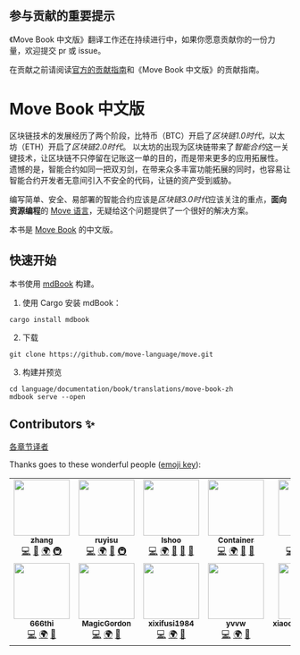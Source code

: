 ## 参与贡献的重要提示

《Move Book 中文版》翻译工作还在持续进行中，如果你愿意贡献你的一份力量，欢迎提交 pr 或 issue。

在贡献之前请阅读[官方的贡献指南](https://github.com/move-language/move/blob/main/CONTRIBUTING.md)和《Move Book 中文版》的贡献指南。

# Move Book 中文版

区块链技术的发展经历了两个阶段，比特币（BTC）开启了*区块链1.0时代*，以太坊（ETH）开启了*区块链2.0时代*。
以太坊的出现为区块链带来了*智能合约*这一关键技术，让区块链不只停留在记账这一单的目的，而是带来更多的应用拓展性。
遗憾的是，智能合约如同一把双刃剑，在带来众多丰富功能拓展的同时，也容易让智能合约开发者无意间引入不安全的代码，让链的资产受到威胁。

编写简单、安全、易部署的智能合约应该是*区块链3.0时代*应该关注的重点，**面向资源编程**的 [Move 语言](https://github.com/move-language/move)，无疑给这个问题提供了一个很好的解决方案。

本书是 [Move Book](https://move-language.github.io/move/) 的中文版。

## 快速开始

本书使用 [mdBook](https://rust-lang.github.io/mdBook/) 构建。

1. 使用 Cargo 安装 mdBook：

```shell
cargo install mdbook
```

2. 下载

```shell
git clone https://github.com/move-language/move.git
```

3. 构建并预览

```shell
cd language/documentation/book/translations/move-book-zh
mdbook serve --open
```

## Contributors ✨

[各章节译者](Translators.md)

Thanks goes to these wonderful people ([emoji key](https://allcontributors.org/docs/en/emoji-key)):

<!-- ALL-CONTRIBUTORS-LIST:START - Do not remove or modify this section -->
<!-- prettier-ignore-start -->
<!-- markdownlint-disable -->
<table>
  <tr>
    <td align="center"><a href="https://github.com/Kusou1"><img src="https://avatars.githubusercontent.com/u/57334674?v=4?s=100" width="100px;" alt=""/><br /><sub><b>zhang</b></sub></a><br /><a href="https://github.com/move-dao/move-book-zh/commits?author=Kusou1" title="Code">💻</a> <a href="https://github.com/move-dao/move-book-zh/commits?author=Kusou1" title="Documentation">📖</a> <a href="#translation-Kusou1" title="Translation">🌍</a> <a href="#infra-Kusou1" title="Infrastructure (Hosting, Build-Tools, etc)">🚇</a></td>
    <td align="center"><a href="https://github.com/ruy1su"><img src="https://avatars.githubusercontent.com/u/9391802?v=4?s=100" width="100px;" alt=""/><br /><sub><b>ruyisu</b></sub></a><br /><a href="https://github.com/move-dao/move-book-zh/commits?author=ruy1su" title="Code">💻</a> <a href="#translation-ruy1su" title="Translation">🌍</a> <a href="https://github.com/move-dao/move-book-zh/commits?author=ruy1su" title="Documentation">📖</a> <a href="https://github.com/move-dao/move-book-zh/pulls?q=is%3Apr+reviewed-by%3Aruy1su" title="Reviewed Pull Requests">🚇</a></td>
    <td align="center"><a href="https://github.com/lshoo"><img src="https://avatars.githubusercontent.com/u/670440?v=4?s=100" width="100px;" alt=""/><br /><sub><b>lshoo</b></sub></a><br /><a href="https://github.com/move-dao/move-book-zh/commits?author=lshoo" title="Code">💻</a> <a href="#translation-lshoo" title="Translation">🌍</a> <a href="https://github.com/move-dao/move-book-zh/commits?author=lshoo" title="Documentation">📖</a> <a href="#ideas-lshoo" title="Ideas, Planning, & Feedback">🤔</a> <a href="https://github.com/move-dao/move-book-zh/pulls?q=is%3Apr+reviewed-by%3Alshoo" title="Reviewed Pull Requests">👀</a></td>
    <td align="center"><a href="https://github.com/Container-00"><img src="https://avatars.githubusercontent.com/u/61052480?v=4?s=100" width="100px;" alt=""/><br /><sub><b>Container</b></sub></a><br /><a href="https://github.com/move-dao/move-book-zh/commits?author=Container-00" title="Code">💻</a> <a href="#translation-Container-00" title="Translation">🌍</a> <a href="https://github.com/move-dao/move-book-zh/commits?author=Container-00" title="Documentation">📖</a> <a href="https://github.com/move-dao/move-book-zh/pulls?q=is%3Apr+reviewed-by%3AContainer-00" title="Reviewed Pull Requests">👀</a></td>
    <td align="center"><a href="https://github.com/nosalt99"><img src="https://avatars.githubusercontent.com/u/22558493?v=4?s=100" width="100px;" alt=""/><br /><sub><b>nosalt</b></sub></a><br /><a href="https://github.com/move-dao/move-book-zh/commits?author=nosalt99" title="Code">💻</a> <a href="#translation-nosalt99" title="Translation">🌍</a> <a href="https://github.com/move-dao/move-book-zh/commits?author=nosalt99" title="Documentation">📖</a> <a href="#infra-nosalt99" title="Infrastructure (Hosting, Build-Tools, etc)">🚇</a></td>
    <td align="center"><a href="https://github.com/geometryolife"><img src="https://avatars.githubusercontent.com/u/54882546?v=4?s=100" width="100px;" alt=""/><br /><sub><b>geometryolife</b></sub></a><br /><a href="https://github.com/move-language/move/commits?author=geometryolife" title="Code">💻</a> <a href="#translation-geometryolife" title="Translation">🌍</a> <a href="#talk-geometryolife" title="Talks">📢</a></td>
  </tr>
  <tr>
    <td align="center"><a href="https://github.com/666thi"><img src="https://avatars.githubusercontent.com/u/109965699?v=4?s=100" width="100px;" alt=""/><br /><sub><b>666thi</b></sub></a><br /><a href="https://github.com/move-dao/move-book-zh/commits?author=666thi" title="Code">💻</a> <a href="#translation-666thi" title="Translation">🌍</a> <a href="#talk-666thi" title="Talks">📢</a></td>
    <td align="center"><a href="https://github.com/MagicGordon"><img src="https://avatars.githubusercontent.com/u/19465870?v=4?s=100" width="100px;" alt=""/><br /><sub><b>MagicGordon</b></sub></a><br /><a href="https://github.com/move-dao/move-book-zh/commits?author=MagicGordon" title="Code">💻</a> <a href="#translation-MagicGordon" title="Translation">🌍</a> <a href="#talk-MagicGordon" title="Talks">📢</a></td>
    <td align="center"><a href="https://github.com/xixifusi1984"><img src="https://avatars.githubusercontent.com/u/39210551?v=4?s=100" width="100px;" alt=""/><br /><sub><b>xixifusi1984</b></sub></a><br /><a href="https://github.com/move-dao/move-book-zh/commits?author=xixifusi1984" title="Code">💻</a> <a href="#translation-xixifusi1984" title="Translation">🌍</a> <a href="#talk-xixifusi1984" title="Talks">📢</a></td>
    <td align="center"><a href="https://github.com/yvvw"><img src="https://avatars.githubusercontent.com/u/15168529?v=4?s=100" width="100px;" alt=""/><br /><sub><b>yvvw</b></sub></a><br /><a href="https://github.com/move-dao/move-book-zh/commits?author=yvvw" title="Code">💻</a> <a href="#translation-yvvw" title="Translation">🌍</a> <a href="#talk-yvvw" title="Talks">📢</a></td>
    <td align="center"><a href="https://github.com/xiaochuan891102"><img src="https://avatars.githubusercontent.com/u/109952533?v=4?s=100" width="100px;" alt=""/><br /><sub><b>xiaochuan891102</b></sub></a><br /><a href="https://github.com/move-dao/move-book-zh/commits?author=xiaochuan891102" title="Code">💻</a> <a href="#translation-xiaochuan891102" title="Translation">🌍</a> <a href="#talk-xiaochuan891102" title="Talks">📢</a></td>
    <td align="center"><a href="https://github.com/stephenLee"><img src="https://avatars.githubusercontent.com/u/1144508?v=4?s=100" width="100px;" alt=""/><br /><sub><b>stephenLee</b></sub></a><br /><a href="https://github.com/move-dao/move-book-zh/commits?author=stephenLee" title="Code">💻</a> <a href="#translation-stephenLee" title="Translation">🌍</a> <a href="#talk-stephenLee" title="Talks">📢</a></td>
  </tr>
</table>

<!-- markdownlint-restore -->
<!-- prettier-ignore-end -->

<!-- ALL-CONTRIBUTORS-LIST:END -->
